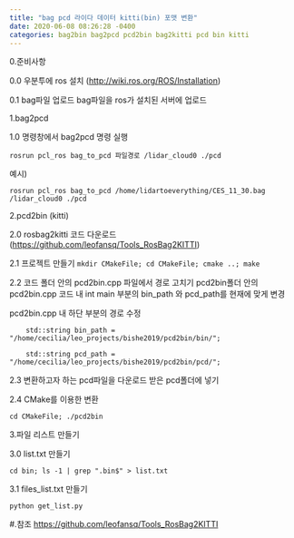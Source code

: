 ```yaml
---
title: "bag pcd 라이다 데이터 kitti(bin) 포맷 변환"
date: 2020-06-08 08:26:28 -0400
categories: bag2bin bag2pcd pcd2bin bag2kitti pcd bin kitti
---
```


0.준비사항

0.0 우분투에 ros 설치
(http://wiki.ros.org/ROS/Installation)

0.1 bag파일 업로드
bag파일을 ros가 설치된 서버에 업로드

<p>
1.bag2pcd

1.0 명령창에서 bag2pcd 명령 실행

`rosrun pcl_ros bag_to_pcd 파일경로 /lidar_cloud0 ./pcd`

예시)

`rosrun pcl_ros bag_to_pcd /home/lidartoeverything/CES_11_30.bag /lidar_cloud0 ./pcd`

</p>

2.pcd2bin (kitti)

2.0 rosbag2kitti 코드 다운로드 
(https://github.com/leofansq/Tools_RosBag2KITTI)

2.1
프로젝트 만들기
`mkdir CMakeFile; cd CMakeFile; cmake ..; make`

2.2 코드 폴더 안의 pcd2bin.cpp 파일에서 경로 고치기
pcd2bin폴더 안의 pcd2bin.cpp 코드 내 int main 부분의 bin_path 와 pcd_path를 현재에 맞게 변경

pcd2bin.cpp 내 하단 부분의 경로 수정 

`    std::string bin_path = "/home/cecilia/leo_projects/bishe2019/pcd2bin/bin/";`

`    std::string pcd_path = "/home/cecilia/leo_projects/bishe2019/pcd2bin/pcd/";`

2.3 변환하고자 하는 pcd파일을 다운로드 받은 pcd폴더에 넣기

2.4 CMake를 이용한 변환

`cd CMakeFile; ./pcd2bin`


3.파일 리스트 만들기

3.0 list.txt 만들기

`cd bin; ls -1 | grep ".bin$" > list.txt`

3.1 files_list.txt 만들기

`python get_list.py`


#.참조
https://github.com/leofansq/Tools_RosBag2KITTI

